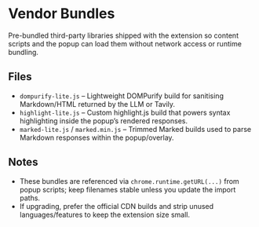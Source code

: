 # Vendor Bundles

Pre-bundled third-party libraries shipped with the extension so content scripts and the popup can load them without network access or runtime bundling.

## Files
- `dompurify-lite.js` – Lightweight DOMPurify build for sanitising Markdown/HTML returned by the LLM or Tavily.
- `highlight-lite.js` – Custom highlight.js build that powers syntax highlighting inside the popup’s rendered responses.
- `marked-lite.js` / `marked.min.js` – Trimmed Marked builds used to parse Markdown responses within the popup/overlay.

## Notes
- These bundles are referenced via `chrome.runtime.getURL(...)` from popup scripts; keep filenames stable unless you update the import paths.
- If upgrading, prefer the official CDN builds and strip unused languages/features to keep the extension size small.
